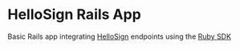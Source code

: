 # HelloSign Rails App

Basic Rails app integrating [HelloSign](http://www.hellosign.com) endpoints using the [Ruby SDK](https://github.com/HelloFax/hellosign-ruby-sdk)
